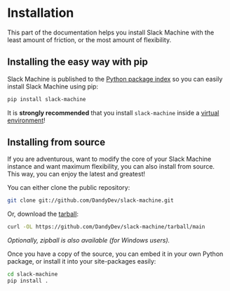 # Installation

This part of the documentation helps you install Slack Machine with the
least amount of friction, or the most amount of flexibility.

## Installing the easy way with pip

Slack Machine is published to the [Python package
index](https://pypi.python.org/pypi/slack-machine) so you can easily
install Slack Machine using pip:

```bash
pip install slack-machine
```

It is **strongly recommended** that you install `slack-machine` inside a
[virtual environment](https://docs.python.org/3/tutorial/venv.html)!

## Installing from source

If you are adventurous, want to modify the core of your Slack Machine
instance and want maximum flexibility, you can also install from source.
This way, you can enjoy the latest and greatest!

You can either clone the public repository:

```bash
git clone git://github.com/DandyDev/slack-machine.git
```

Or, download the
[tarball](https://github.com/DandyDev/slack-machine/tarball/main):

```bash
curl -OL https://github.com/DandyDev/slack-machine/tarball/main
```

_Optionally, zipball is also available (for Windows users)._

Once you have a copy of the source, you can embed it in your own Python
package, or install it into your site-packages easily:

```bash
cd slack-machine
pip install .
```
